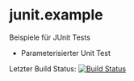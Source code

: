 junit.example
=============

Beispiele für JUnit Tests

* Parameterisierter Unit Test

Letzter Build Status: [![Build Status](https://travis-ci.org/FunThomas424242/junit.example.png?branch=master)](https://travis-ci.org/FunThomas424242/junit.example)
